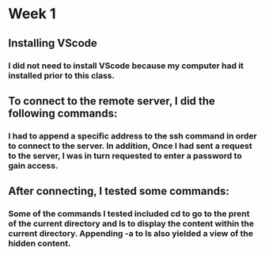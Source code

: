 # Week 1

## Installing VScode
### I did not need to install VScode because my computer had it installed prior to this class. 

<picture>

</picture>

## To connect to the remote server, I did the following commands: 

### I had to append a specific address to the ssh command in order to connect to the server. In addition, Once I had sent a request to the server, I was in turn requested to enter a password to gain access. 

## After connecting, I tested some commands: 

### Some of the commands I tested included cd to go to the prent of the current directory and ls to display the content within the current directory. Appending -a to ls also yielded a view of the hidden content. 

